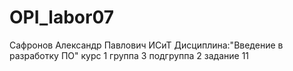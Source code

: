# OPI_labor07
Сафронов
Александр
Павлович
ИСиТ
Дисциплина:"Введение в разработку ПО"
курс 1 группа 3 подгруппа 2
задание 11